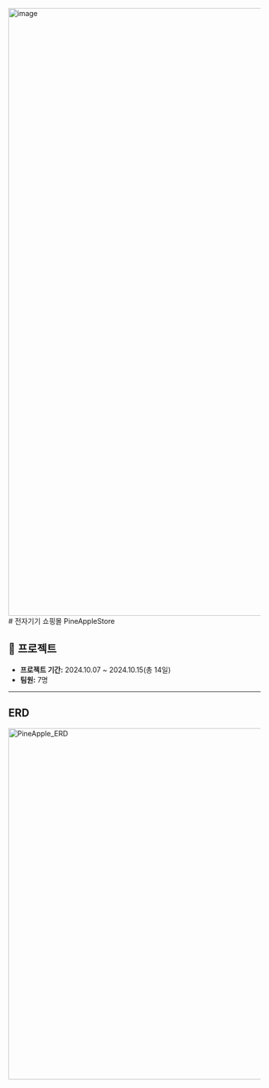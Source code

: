 <img width="1211" alt="image" src="https://github.com/user-attachments/assets/19914bc9-8e69-43b9-b9c2-8adf85181a0d" /># 전자기기 쇼핑몰 PineAppleStore

## 📜 프로젝트

- **프로젝트 기간:** 2024.10.07 ~ 2024.10.15(총 14일)
- **팀원:** 7명

---
## ERD
<img width="700" alt="PineApple_ERD" src="https://github.com/user-attachments/assets/ecc398ba-a3a2-4d29-a523-4db19286e697" />

